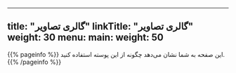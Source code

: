 
---
title: "گالری تصاویر"
linkTitle: "گالری تصاویر"
weight: 30
menu:
  main:
    weight: 50
---

{{% pageinfo %}}
این صفحه به شما نشان می‌دهد چگونه از این پوسته استفاده کنید.
{{% /pageinfo %}}
